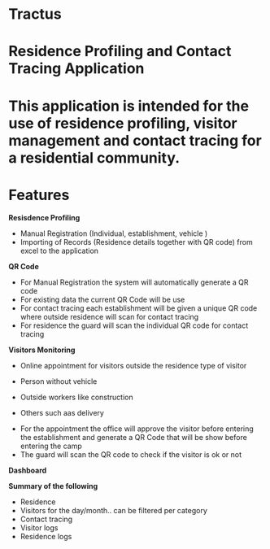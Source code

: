 # Tractus

# Residence Profiling and Contact Tracing Application

# This application is intended for the use of residence profiling, visitor management and contact tracing for a residential community.

# Features

**Resisdence Profiling**
- Manual Registration (Individual, establishment, vehicle )
- Importing of Records (Residence details together with QR code) from excel to the application

**QR Code**
- For Manual Registration the system will automatically generate a QR code
- For existing data the current QR Code will be use
- For contact tracing each establishment will be given a unique QR code where outside residence will scan for contact tracing
- For residence the guard will scan the individual QR code for contact tracing

**Visitors Monitoring**
- Online appointment for visitors outside the residence type of visitor
- Person without vehicle
- Outside workers like construction
	
- Others such aas delivery
* For the appointment the office will approve the visitor before entering the establishment and generate a QR Code that will be show before entering the camp
* The guard will scan the QR code to check if the visitor is ok or not

**Dashboard**

**Summary of the following**
- Residence
- Visitors for the day/month.. can be filtered per category
- Contact tracing 
- Visitor logs
- Residence logs



